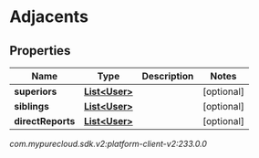# Adjacents


## Properties

| Name | Type | Description | Notes |
| ------------ | ------------- | ------------- | ------------- |
| **superiors** | [**List&lt;User&gt;**](User) |  |  [optional] |
| **siblings** | [**List&lt;User&gt;**](User) |  |  [optional] |
| **directReports** | [**List&lt;User&gt;**](User) |  |  [optional] |




_com.mypurecloud.sdk.v2:platform-client-v2:233.0.0_
